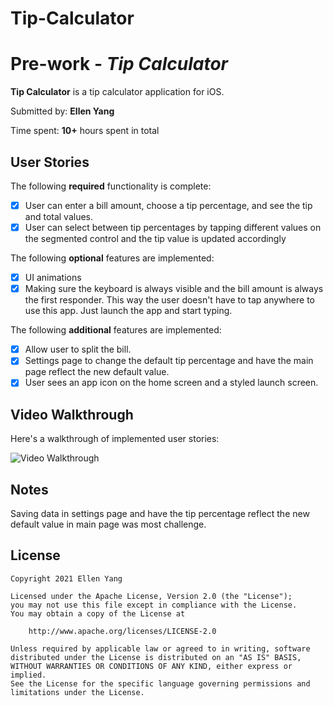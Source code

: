 
# Tip-Calculator
# Pre-work - *Tip Calculator*

**Tip Calculator** is a tip calculator application for iOS.

Submitted by: **Ellen Yang**

Time spent: **10+** hours spent in total

## User Stories

The following **required** functionality is complete:

* [x] User can enter a bill amount, choose a tip percentage, and see the tip and total values.
* [x] User can select between tip percentages by tapping different values on the segmented control and the tip value is updated accordingly

The following **optional** features are implemented:

* [X] UI animations
* [x] Making sure the keyboard is always visible and the bill amount is always the first responder. This way the user doesn't have to tap anywhere to use this app. Just launch the app and start typing.

The following **additional** features are implemented:

- [x] Allow user to split the bill.
- [x] Settings page to change the default tip percentage and have the main page reflect the new default value. 
- [x] User sees an app icon on the home screen and a styled launch screen.

## Video Walkthrough

Here's a walkthrough of implemented user stories:

<img src='http://g.recordit.co/zOByn8SG0J.gif' title='Video Walkthrough' width='' alt='Video Walkthrough' />

## Notes

Saving data in settings page and have the tip percentage reflect the new default value in main page was most challenge.

## License

    Copyright 2021 Ellen Yang

    Licensed under the Apache License, Version 2.0 (the "License");
    you may not use this file except in compliance with the License.
    You may obtain a copy of the License at

        http://www.apache.org/licenses/LICENSE-2.0

    Unless required by applicable law or agreed to in writing, software
    distributed under the License is distributed on an "AS IS" BASIS,
    WITHOUT WARRANTIES OR CONDITIONS OF ANY KIND, either express or implied.
    See the License for the specific language governing permissions and
    limitations under the License.
